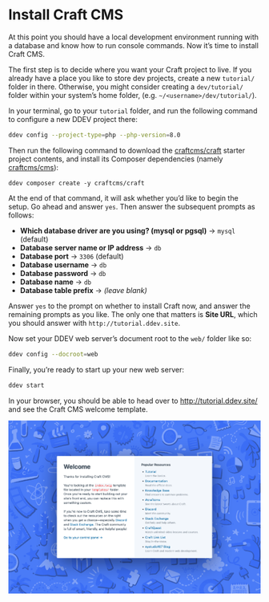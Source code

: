 # Install Craft CMS

At this point you should have a local development environment running with a database and know how to run console commands. Now it’s time to install Craft CMS.

The first step is to decide where you want your Craft project to live. If you already have a place you like to store dev projects, create a new `tutorial/` folder in there. Otherwise, you might consider creating a `dev/tutorial/` folder within your system’s home folder,  (e.g. `~/<username>/dev/tutorial/`).

In your terminal, go to your `tutorial` folder, and run the following command to configure a new DDEV project there:

```sh
ddev config --project-type=php --php-version=8.0
```

Then run the following command to download the [craftcms/craft](https://github.com/craftcms/craft/) starter project contents, and install its Composer dependencies (namely [craftcms/cms](https://github.com/craftcms/cms/)):

```shell
ddev composer create -y craftcms/craft
```

At the end of that command, it will ask whether you’d like to begin the setup. Go ahead and answer `yes`. Then answer the subsequent prompts as follows:

- **Which database driver are you using? (mysql or pgsql)** → `mysql` (default)
- **Database server name or IP address** → `db`
- **Database port** → `3306` (default)
- **Database username** → `db`
- **Database password** → `db`
- **Database name** → `db`
- **Database table prefix** → _(leave blank)_

Answer `yes` to the prompt on whether to install Craft now, and answer the remaining prompts as you like. The only one that matters is **Site URL**, which you should answer with `http://tutorial.ddev.site`.

Now set your DDEV web server’s document root to the `web/` folder like so:

```sh
ddev config --docroot=web
```

Finally, you’re ready to start up your new web server:

```sh
ddev start
```

In your browser, you should be able to head over to <http://tutorial.ddev.site/> and see the Craft CMS welcome template. 

<BrowserShot url="http://tutorial.ddev.site/" :link="true">
<img src="../images/welcome-template.png" alt="Screenshot of the Craft CMS welcome template" />
</BrowserShot>
